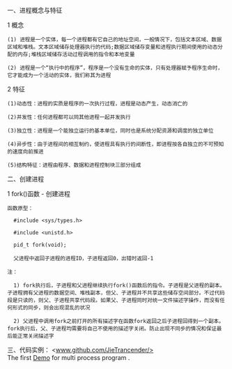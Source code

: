 一、进程概念与特征

  1 概念
  
    (1) 进程是一个实体，每一个进程都有它自己的地址空间，一般情况下，包括文本区域、数据区域和堆栈。文本区域储存处理器执行的代码;数据区域储存变量和进程执行期间使用的动态分配的内存;堆栈区域储存活动过程调用的指令和本地变量
    
    (2) 进程是一个“执行中的程序”，程序是一个没有生命的实体，只有处理器赋予程序生命时，它才能成为一个活动的实体，我们称其为进程
    
  2 特征
  
    (1)动态性：进程的实质是程序的一次执行过程，进程是动态产生，动态消亡的
    
    (2)并发性：任何进程都可以同其他进程一起并发执行
    
    (3)独立性：进程是一个能独立运行的基本单位，同时也是系统分配资源和调度的独立单位
    
    (4)异步性：由于进程间的相互制约，使进程具有执行的间断性，即进程按各自独立的不可预知的速度向前推进
    
    (5)结构特征：进程由程序、数据和进程控制块三部分组成
    
二、创建进程

  1 fork()函数 - 创建进程
  
    函数原型：
    
      #include <sys/types.h>
      
      #include <unistd.h>
      
      pid_t fork(void);
      
      父进程中返回子进程的进程ID，子进程返回0，出错时返回-1
      
    注：
    
      1) fork执行后，子进程和父进程继续执行fork()函数后的指令。子进程是父进程的副本。子进程拥有父进程的数据空间、堆栈副本，但父、子进程并不共享这些储存空间部分。不过代码段是只读的，则父、子进程共享代码段。如果父、子进程同时对统一文件描述字操作，而没有任何形式的同步，则会出现混乱的状况
      
      2) 父进程中调用fork之前打开的所有描述字在函数fork返回之后子进程回得到一个副本。fork执行后，父、子进程均需要将自己不使用的描述字关闭。防止出现不同步的情况和保证最后能正常关闭描述字
      
三、代码实例：
<www.github.com/JieTrancender/>  
The first [Demo](demo-first.cpp) for multi process program .    


